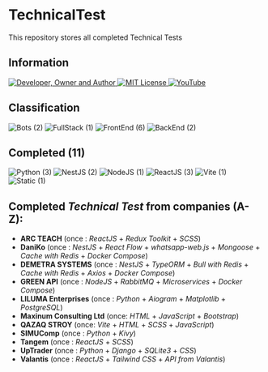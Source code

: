# TechnicalTest
This repository stores all completed Technical Tests

## Information
<div id="information" align="left">
  <a href="https://github.com/MoguchiyDD" target="_blank">
    <img alt="Developer, Owner and Author" src="https://img.shields.io/badge/Developer,%20Owner%20and%20Author-МогучийДД%20(MoguchiyDD)-FF4F1E?style=for-the-badge" />
  </a>
  <a href="LICENSE" target="_blank">
    <img alt="MIT License" src="https://img.shields.io/badge/License-MIT%20License-6A1B9A?style=for-the-badge" />
  </a>
  <a href="https://www.youtube.com/playlist?list=PLe25Qgw2EMXArcVUY3pRjxn2shc-hLmXT" target="_blank">
    <img alt="YouTube" src="https://img.shields.io/badge/Result-YouTube-FF0000?style=for-the-badge" />
  </a>
</div>

## Classification
<div id="technical-tests-types" align="left">
  <img alt="Bots (2)" src="https://img.shields.io/badge/Bots-2-B71C1C?style=for-the-badge" />
  <img alt="FullStack (1)" src="https://img.shields.io/badge/FullStack-1-B71C1C?style=for-the-badge" />
  <img alt="FrontEnd (6)" src="https://img.shields.io/badge/FrontEnd-6-B71C1C?style=for-the-badge" />
  <img alt="BackEnd (2)" src="https://img.shields.io/badge/BackEnd-2-B71C1C?style=for-the-badge" />
</div>

## Completed (11)
<div id="technical-tests-language" align="left">
  <img alt="Python (3)" src="https://img.shields.io/badge/Python-3-1A237E?style=for-the-badge" />
  <img alt="NestJS (2)" src="https://img.shields.io/badge/NestJS-2-1A237E?style=for-the-badge" />
  <img alt="NodeJS (1)" src="https://img.shields.io/badge/NodeJS-1-1A237E?style=for-the-badge" />
  <img alt="ReactJS (3)" src="https://img.shields.io/badge/ReactJS-3-1A237E?style=for-the-badge" />
  <img alt="Vite (1)" src="https://img.shields.io/badge/Vite-1-1A237E?style=for-the-badge" />
  <img alt="Static (1)" src="https://img.shields.io/badge/Static-1-1A237E?style=for-the-badge" />
</div>

## Completed _Technical Test_ from companies (A-Z):
- **ARC TEACH** (once : _ReactJS_ + _Redux Toolkit_ + _SCSS_)
- **DaniKo** (once : _NestJS_ + _React Flow_ + _whatsapp-web.js_ + _Mongoose_ + _Cache with Redis_ + _Docker Compose_)
- **DEMETRA SYSTEMS** (once : _NestJS_ + _TypeORM_ + _Bull with Redis_ + _Cache with Redis_ + _Axios_ + _Docker Compose_)
- **GREEN API** (once : _NodeJS_ + _RabbitMQ_ + _Microservices_ + _Docker Compose_)
- **LILUMA Enterprises** (once : _Python_ + _Aiogram_ + _Matplotlib_ + _PostgreSQL_)
- **Maxinum Consulting Ltd** (once: _HTML_ + _JavaScript_ + _Bootstrap_)
- **QAZAQ STROY** (once: _Vite_ + _HTML_ + _SCSS_ + _JavaScript_)
- **SIMUComp** (once : _Python_ + _Kivy_)
- **Tangem** (once : _ReactJS_ + _SCSS_)
- **UpTrader** (once : _Python_ + _Django_ + _SQLite3_ + _CSS_)
- **Valantis** (once : _ReactJS_ + _Tailwind CSS_ + _API from Valantis_)
